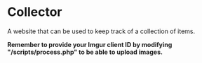 # Collector
 A website that can be used to keep track of a collection of items.

**Remember to provide your Imgur client ID by modifying "/scripts/process.php" to be able to upload images.**
